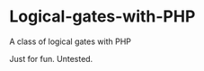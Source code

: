 Logical-gates-with-PHP
======================

A class of logical gates with PHP

Just for fun. Untested.
